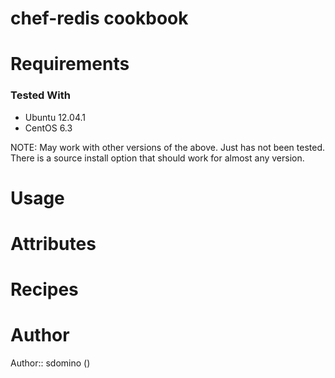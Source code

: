 # chef-redis cookbook

# Requirements

### Tested With
- Ubuntu 12.04.1
- CentOS 6.3

NOTE: May work with other versions of the above. Just has not been tested. There is
a source install option that should work for almost any version.

# Usage

# Attributes

# Recipes

# Author

Author:: sdomino ()
